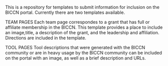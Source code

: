 This is a repository for templates to submit information for inclusion on the BICCN portal.
Currently there are two templates available. 

TEAM PAGES
Each team page correspondes to a grant that has full or affiliate membership in the BICCN. This template provides a place to include an image,title, a description of the grant, and the leadership and affiliation. Directions are included in the template.

TOOL PAGES
Tool descriptions that were generated with the BICCN community or are in heavy usage by the BICCN community can be included on the portal with an image, as well as a brief description and URLs. 
